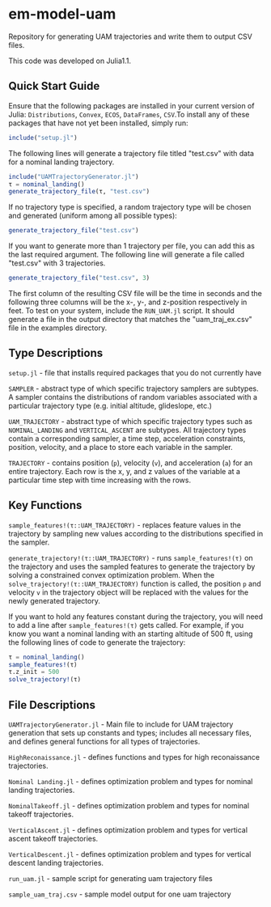 # em-model-uam

Repository for generating UAM trajectories and write them to output CSV files.

This code was developed on Julia1.1.

## Quick Start Guide
Ensure that the following packages are installed in your current version of Julia: `Distributions`, `Convex`, `ECOS`, `DataFrames`, `CSV`.To install any of these packages that have not yet been installed, simply run:

```julia
include("setup.jl")
```

The following lines will generate a trajectory file titled "test.csv" with data for a nominal landing trajectory.

```julia
include("UAMTrajectoryGenerator.jl")
τ = nominal_landing()
generate_trajectory_file(τ, "test.csv")
```

If no trajectory type is specified, a random trajectory type will be chosen and generated (uniform among all possible types):

```julia
generate_trajectory_file("test.csv")
```

If you want to generate more than 1 trajectory per file, you can add this as the last required argument. The following line will generate a file called "test.csv" with 3 trajectories.

```julia
generate_trajectory_file("test.csv", 3)
```

The first column of the resulting CSV file will be the time in seconds and the following three columns will be the x-, y-, and z-position respectively in feet. To test on your system, include the `RUN_UAM.jl` script. It should generate a file in the output directory that matches the "uam_traj_ex.csv" file in the examples directory.

## Type Descriptions
`setup.jl` - file that installs required packages that you do not currently have

`SAMPLER` - abstract type of which specific trajectory samplers are subtypes. A sampler contains the distributions of random variables associated with a particular trajectory type (e.g. initial altitude, glideslope, etc.)

`UAM_TRAJECTORY` - abstract type of which specific trajectory types such as `NOMINAL_LANDING` and `VERTICAL_ASCENT` are subtypes. All trajectory types contain a corresponding sampler, a time step, acceleration constraints, position, velocity, and a place to store each variable in the sampler. 

`TRAJECTORY` - contains position (`p`), velocity (`v`), and acceleration (`a`) for an entire trajectory. Each row is the x, y, and z values of the variable at a particular time step with time increasing with the rows.

## Key Functions
`sample_features!(τ::UAM_TRAJECTORY)` - replaces feature values in the trajectory by sampling new values according to the distributions specified in the sampler.

`generate_trajectory!(τ::UAM_TRAJECTORY)` - runs `sample_features!(τ)` on the trajectory and uses the sampled features to generate the trajectory by solving a constrained convex optimization problem. When the `solve_trajectory!(τ::UAM_TRAJECTORY)` function is called, the position `p` and velocity `v` in the trajectory object will be replaced with the values for the newly generated trajectory.

If you want to hold any features constant during the trajectory, you will need to add a line after `sample_features!(τ)` gets called. For example, if you know you want a nominal landing with an starting altitude of 500 ft, using the following lines of code to generate the trajectory:

```julia
τ = nominal_landing()
sample_features!(τ)
τ.z_init = 500
solve_trajectory!(τ)
```

## File Descriptions
`UAMTrajectoryGenerator.jl` - Main file to include for UAM trajectory generation that sets up constants and types; includes all necessary files, and defines general functions for all types of trajectories.

`HighReconaissance.jl` - defines functions and types for high reconaissance trajectories.

`Nominal Landing.jl` - defines optimization problem and types for nominal landing trajectories.

`NominalTakeoff.jl` - defines optimization problem and types for nominal takeoff trajectories.

`VerticalAscent.jl` - defines optimization problem and types for vertical ascent takeoff trajectories.

`VerticalDescent.jl` - defines optimization problem and types for vertical descent landing trajectories.

`run_uam.jl` - sample script for generating uam trajectory files

`sample_uam_traj.csv` - sample model output for one uam trajectory
